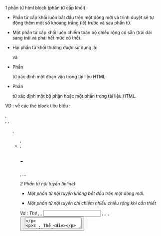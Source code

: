 1 phần tử html block (phần tử cấp khối)
- Phần tử cấp khối luôn bắt đầu trên một dòng mới và trình duyệt sẽ tự động thêm một số khoảng trắng (lề) trước và sau phần tử.

- Một phần tử cấp khối luôn chiếm toàn bộ chiều rộng có sẵn (trải dài sang trái và phải hết mức có thể).

- Hai phần tử khối thường được sử dụng là: <p> và <div>

- Phần <p>tử xác định một đoạn văn trong tài liệu HTML.

- Phần <div>tử xác định một bộ phận hoặc một phần trong tài liệu HTML.

VD : về các thẻ block tiêu biểu : <form> , <nav> , <table> , <ol> , <ul> , <li> ,  <h1> - <h6> , ...

2 Phần tử nội tuyến  (inline)

- Một phần tử nội tuyến không bắt đầu trên một dòng mới.

- Một phần tử nội tuyến chỉ chiếm nhiều chiều rộng khi cần thiết
    
Vd : Thẻ <span> , <a> , <input> , <lable> , <img> , <button> , <textarea>

3 . Thẻ <div>

Phần tử <div>thường được sử dụng làm vùng chứa cho các phần tử HTML khác.

Phần <div>tử không có thuộc tính bắt buộc, nhưng style, class và id là thông dụng.

Bất kỳ loại nội dung nào cũng có thể được đưa vào bên trong thẻ <div> ! 

Khi được sử dụng cùng với CSS, <div> có thể được sử dụng để tạo kiểu cho các khối nội dung

vd : 
<div style="background-color:black;color:white;padding:20px;">
  <h2>London</h2>
  <p>London is the capital city of England. It is the most populous city in the United Kingdom, with a metropolitan area of over 13 million inhabitants.</p>
</div>

4 Thẻ <span>

Phần <span>tử là một vùng chứa nội tuyến được sử dụng để đánh dấu một phần của văn bản hoặc một phần của tài liệu.

Phần <span>tử không có thuộc tính bắt buộc, nhưng style, classvà id là thông dụng.

Khi được sử dụng cùng với CSS, <span> có thể được sử dụng để tạo kiểu cho các phần của văn bản

vd : 
<p>My mother has <span style="color:blue;font-weight:bold;">blue</span> eyes and my father has <span style="color:darkolivegreen;font-weight:bold;">dark green</span> eyes.</p>




